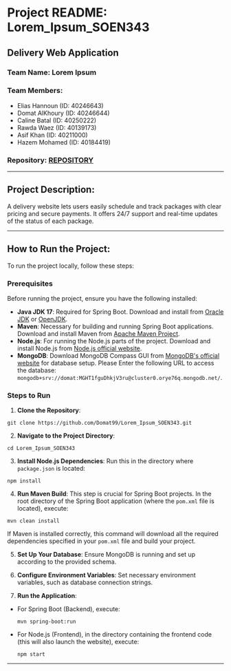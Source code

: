 # Project README: Lorem_Ipsum_SOEN343

## Delivery Web Application

### Team Name: Lorem Ipsum

### Team Members:
- Elias Hannoun (ID: 40246643)
- Domat AlKhoury (ID: 40246644)
- Caline Batal (ID: 40250222)
- Rawda Waez (ID: 40139173)
- Asif Khan (ID: 40211000)
- Hazem Mohamed (ID: 40184419)

### Repository: [REPOSITORY](https://github.com/Domat99/Lorem_Ipsum_SOEN343)

---

## Project Description:

A delivery website lets users easily schedule and track packages with clear pricing and secure payments. It offers 24/7 support and real-time updates of the status of each package.

---


## How to Run the Project:

To run the project locally, follow these steps:

### Prerequisites
Before running the project, ensure you have the following installed:
- **Java JDK 17**: Required for Spring Boot. Download and install from [Oracle JDK](https://www.oracle.com/java/technologies/javase/jdk17-archive-downloads.html) or [OpenJDK](https://adoptopenjdk.net/).
- **Maven**: Necessary for building and running Spring Boot applications. Download and install Maven from [Apache Maven Project](https://maven.apache.org/download.cgi).
- **Node.js**: For running the Node.js parts of the project. Download and install Node.js from [Node.js official website](https://nodejs.org/).
- **MongoDB**: Download MongoDB Compass GUI from [MongoDB's official website](https://www.mongodb.com/try/download/compass) for database setup. Please Enter the following URL to access the database: `mongodb+srv://domat:MGHT1fguDhkjV3ru@cluster0.orye76q.mongodb.net/`.

### Steps to Run
1. **Clone the Repository**: 
```
git clone https://github.com/Domat99/Lorem_Ipsum_SOEN343.git
```
2. **Navigate to the Project Directory**: 
 ```
cd Lorem_Ipsum_SOEN343
 ```
3. **Install Node.js Dependencies**: Run this in the directory where `package.json` is located: 
 ```
npm install
 ```
4. **Run Maven Build**: This step is crucial for Spring Boot projects. In the root directory of the Spring Boot application (where the `pom.xml` file is located), execute: 
 ```
mvn clean install
 ```
If Maven is installed correctly, this command will download all the required dependencies specified in your `pom.xml` file and build your project.

5. **Set Up Your Database**: Ensure MongoDB is running and set up according to the provided schema. 

6. **Configure Environment Variables**: Set necessary environment variables, such as database connection strings.

7. **Run the Application**:
- For Spring Boot (Backend), execute:
  ```
  mvn spring-boot:run
  ```
- For Node.js (Frontend), in the directory containing the frontend code (this will also launch the website), execute:
  ```
  npm start
  ```

--- 
